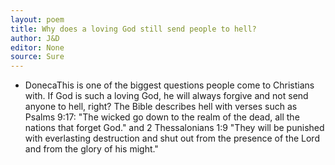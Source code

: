 ```yaml
---
layout: poem
title: Why does a loving God still send people to hell?
author: J&D
editor: None
source: Sure
---
```


-  DonecaThis is one of the biggest questions people come to Christians with. If God is such a loving God, he will always forgive and not send anyone to hell, right? The Bible describes hell with verses such as Psalms 9:17: "The wicked go down to the realm of the dead, all the nations that forget God." and 2 Thessalonians 1:9 "They will be punished with everlasting destruction and shut out from the presence of the Lord and from the glory of his might."